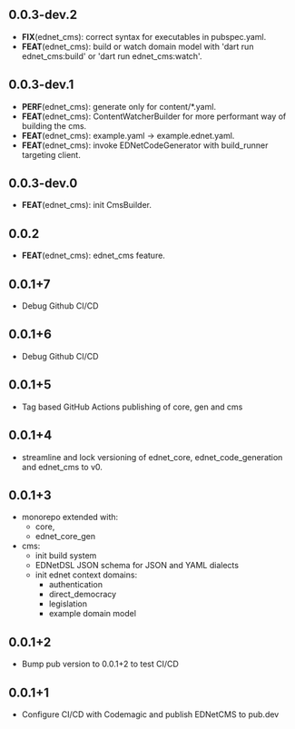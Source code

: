 ## 0.0.3-dev.2

 - **FIX**(ednet_cms): correct syntax for executables in pubspec.yaml.
 - **FEAT**(ednet_cms): build or watch domain model with 'dart run ednet_cms:build' or 'dart run ednet_cms:watch'.

## 0.0.3-dev.1

 - **PERF**(ednet_cms): generate only for content/*.yaml.
 - **FEAT**(ednet_cms): ContentWatcherBuilder for more performant way of building the cms.
 - **FEAT**(ednet_cms): example.yaml -> example.ednet.yaml.
 - **FEAT**(ednet_cms): invoke EDNetCodeGenerator with build_runner targeting client.

## 0.0.3-dev.0

 - **FEAT**(ednet_cms): init CmsBuilder.

## 0.0.2

 - **FEAT**(ednet_cms): ednet_cms feature.

## 0.0.1+7
+ Debug Github CI/CD

## 0.0.1+6
+ Debug Github CI/CD

## 0.0.1+5
+ Tag based GitHub Actions publishing of core, gen and cms
 
## 0.0.1+4
+ streamline and lock versioning of ednet_core, ednet_code_generation and ednet_cms to v0.

## 0.0.1+3
+ monorepo extended with:
    - core,
    - ednet_core_gen
+ cms:
    - init build system
    - EDNetDSL JSON schema for JSON and YAML dialects
    - init ednet context domains:
        - authentication
        - direct_democracy
        - legislation
        - example domain model
      
## 0.0.1+2
- Bump pub version to 0.0.1+2 to test CI/CD

## 0.0.1+1
- Configure CI/CD with Codemagic and publish EDNetCMS to pub.dev
